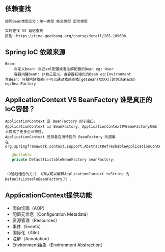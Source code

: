 
## 依赖查找

    按照Bean类型区分：单一类型 集合类型 层次类型

    实时查找 VS 延迟查找
    区别：https://time.geekbang.org/course/detail/265-189606
    
## Spring IoC 依赖来源
    
    Bean: 
        自定义bean: 自己xml配置或者注解配置的Bean eg: User
        容器内建bean: 非自己定义，由容器初始化的Bean eg:Environment
    非Bean: 容器内建依赖(不可以通过依赖查找[getBean(XXXX)]的方法来获取) eg:BeanFactory
    
## ApplicationContext VS BeanFactory 谁是真正的IoC容器？
    
    ApplicationContext 是 BeanFactory 的子接口。
    ApplicationContext is BeanFactory, ApplicationContext在BeanFactory基础上提高了更多企业特性，
    ApplicationContext 是具备应用特性的 BeanFactory 的超集
    在 org.springframework.context.support.AbstractRefreshableApplicationContext 
 ```java
    @Nullable
    private DefaultListableBeanFactory beanFactory;
    
```
     中通过组合的方式 （所以可以解释ApplicationContext toString 为 DefaultListableBeanFactory了）.
    
## ApplicationContext提供功能
* 面向切面（AOP）
* 配置元信息（Configuration Metadata）
* 资源管理（Resources）
* 事件（Events）
* 国际化（i18n）
* 注解（Annotation）
* Environment抽象（Environment Abstraction）
    

